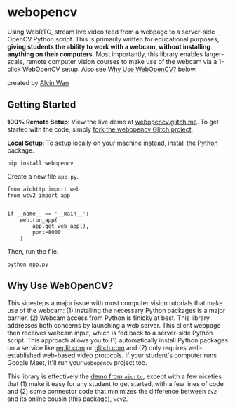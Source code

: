 # webopencv
Using WebRTC, stream live video feed from a webpage to a server-side OpenCV Python script. This is primarily written for educational purposes, **giving students the ability to work with a webcam, without installing anything on their computers**. Most importantly, this library enables larger-scale, remote computer vision courses to make use of the webcam via a 1-click WebOpenCV setup. Also see [Why Use WebOpenCV?](#why-use-webopencv) below.

created by [Alvin Wan](https://alvinwan.com)

## Getting Started

**100% Remote Setup**: View the live demo at [webopencv.glitch.me](https://webopencv.glitch.me). To get started with the code, simply [fork the webopencv Glitch project](https://glitch.com/edit/#!/remix/vr101-nature-step2-starter).

**Local Setup**: To setup locally on your machine instead, install the Python package.

```
pip install webopencv
```

Create a new file `app.py`.

```
from aiohttp import web
from wcv2 import app


if __name__ == '__main__':
    web.run_app(
        app.get_web_app(),
        port=8000
    )
```

Then, run the file.

```
python app.py
```

## Why Use WebOpenCV?

This sidesteps a major issue with most computer vision tutorials that make use of the webcam: (1) Installing the necessary Python packages is a major barrier. (2) Webcam access from Python is finicky at best. This library addresses both concerns by launching a web server. This client webpage then receives webcam input, which is fed back to a server-side Python script. This approach allows you to (1) automatically install Python packages on a service like [replit.com](https://replit.com) or [glitch.com](https://glitch.com) and (2) only requires well-established web-based video protocols. If your student's computer runs Google Meet, it'll run your `webopencv` project too.

This library is effectively the [demo from `aiortc`](https://github.com/aiortc/aiortc/tree/main/examples/server), except with a few niceties that (1) make it easy for any student to get started, with a few lines of code and (2) some connector code that minimizes the difference between `cv2` and its online cousin (this package), `wcv2`.